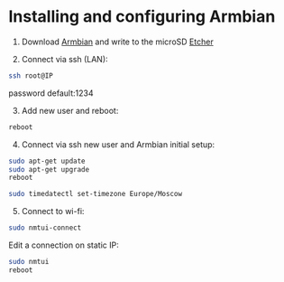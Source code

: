 # Installing and configuring Armbian

1.	Download [Armbian](https://www.armbian.com/orange-pi-zero-plus/#kernels-archive-all) and write to the microSD [Etcher](https://www.balena.io/etcher/)

2.	Сonnect via ssh (LAN):
```sh
ssh root@IP
```
password default:1234

3.	Add new user and reboot:
```sh
reboot
```

4.	Сonnect via ssh new user and Armbian initial setup:
```sh
sudo apt-get update
sudo apt-get upgrade
reboot
```
```sh
sudo timedatectl set-timezone Europe/Moscow
```

5.	Connect to wi-fi:
```sh
sudo nmtui-connect
```
Edit a connection on static IP:
```sh
sudo nmtui
reboot
```

